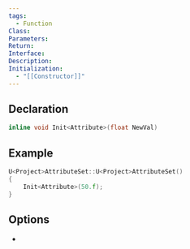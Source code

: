 ```yaml
---
tags:
  - Function
Class: 
Parameters: 
Return: 
Interface: 
Description: 
Initialization:
  - "[[Constructor]]"
---
```


## Declaration

```cpp
inline void Init<Attribute>(float NewVal)
```

## Example

```cpp
U<Project>AttributeSet::U<Project>AttributeSet()
{
    Init<Attribute>(50.f);
}
```

## Options
- 